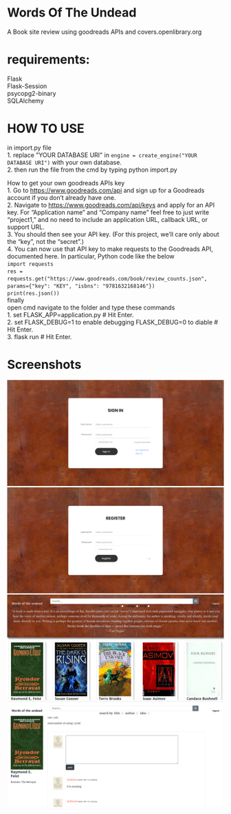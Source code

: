 # Words Of The Undead
A Book site review using goodreads APIs and covers.openlibrary.org

# requirements:
Flask</br>
Flask-Session</br>
psycopg2-binary</br>
SQLAlchemy

# HOW TO USE
  in import.py file</br>
    1.  replace "YOUR DATABASE URI" in `engine = create_engine("YOUR DATABASE URI")` with your own database.</br>
    2.  then run the file from the cmd by typing python import.py </br>

  How to get your own goodreads APIs key</br>
    1.  Go to https://www.goodreads.com/api and sign up for a Goodreads account if you don’t already have one.</br>
    2.  Navigate to https://www.goodreads.com/api/keys and apply for an API key. For “Application name” and “Company name” feel free to just write “project1,” and no need to 
        include an application URL, callback URL, or support URL.</br>
    3.  You should then see your API key. (For this project, we’ll care only about the “key”, not the “secret”.)</br>
    4.  You can now use that API key to make requests to the Goodreads API, documented here. In particular, Python code like the below</br>
            `import requests`</br>
            `res = requests.get("https://www.goodreads.com/book/review_counts.json", params={"key": "KEY", "isbns": "9781632168146"})`</br>
            `print(res.json())`</br>
    finally</br>
      open cmd navigate to the folder and type these commands</br>
      1. set FLASK_APP=application.py # Hit Enter.</br>
      2. set FLASK_DEBUG=1 to enable debugging FLASK_DEBUG=0 to diable # Hit Enter.</br>
      3. flask run # Hit Enter.</br>
# Screenshots
![signin](/static/images/signin.png)
![register](/static/images/register.png)
![home](/static/images/home.png)
![book](/static/images/book.png)
